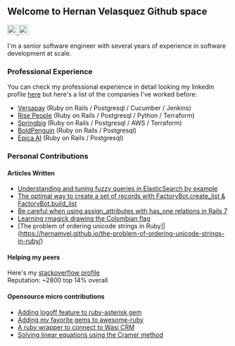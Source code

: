 ## Welcome to Hernan Velasquez Github space

<a href="https://twitter.com/hvelasq">
<img alt="My Twitter" width="22px" src="https://cdn.jsdelivr.net/npm/simple-icons@v3/icons/twitter.svg" />
</a>
<a href="https://www.linkedin.com/in/hernamvel">
<img alt="My Linkedin" width="22px" src="https://cdn.jsdelivr.net/npm/simple-icons@v3/icons/linkedin.svg" />
</a>
<br />

I'm a senior software engineer with several years of experience in software development at scale.

### Professional Experience

You can check my professional experience in detail looking my linkedin profile [here](https://www.linkedin.com/in/hernamvel) but here's
a list of the companies I've worked before:

- [Versapay](https://versapay.com/) (Ruby on Rails / Postgresql / Cucumber / Jenkins)
- [Rise People](https://risepeople.com) (Ruby on Rails / Postgresql / Python / Terraform)
- [Springbig](https://springbig.com) (Ruby on Rails / Postgresql / AWS / Terraform)
- [BoldPenguin](https://springbig.com) (Ruby on Rails / Postgresql)
- [Epica AI](https://epica.ai) (Ruby on Rails / Postgresql)

### Personal Contributions

#### Articles Written

- [Understanding and tuning fuzzy queries in ElasticSearch by example](https://dev.to/hernamvel/understanding-and-tuning-fuzzy-queries-in-elasticsearch-by-example-1ci3)
- [The optimal way to create a set of records with FactoryBot.create_list & FactoryBot.build_list](https://dev.to/hernamvel/the-optimal-way-to-create-a-set-of-records-with-factorybot-createlist-factorybot-buildlist-1j64)
- [Be careful when using assign_attributes with has_one relations in Rails 7](https://dev.to/hernamvel/be-careful-when-using-assignattributes-with-hasone-relations-in-rails-7-492c)
- [Learning rmagick drawing the Colombian flag](https://hernamvel.github.io/draw-flags-with-ruby-and-rmagick/)
- [The problem of ordering unicode strings in Ruby]|(https://hernamvel.github.io/the-problem-of-ordering-unicode-strings-in-ruby/)

#### Helping my peers

Here's my [stackoverflow profile](https://stackoverflow.com/users/1653333/hernan-velasquez)<br>
Reputation: ~2800 top 14% overall

#### Opensource micro contributions

- [Adding logoff feature to ruby-asterisk gem](https://github.com/emilianodellacasa/ruby-asterisk/pull/20)
- [Adding my favorite gems to awesome-ruby](https://github.com/markets/awesome-ruby/commits?author=hernamvel)
- [A ruby wrapper to connect to Wasi CRM](https://github.com/hernamvel/ruby_wasi)
- [Solving linear equations using the Cramer method](https://github.com/hernamvel/javaCramerSolver)




